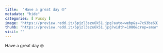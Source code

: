 ```yaml
---
title:  "Have a great day 🤓"
metadate: "hide"
categories: [ Pussy ]
image: "https://preview.redd.it/5pjzl3szu6k51.jpg?auto=webp&s=7c93be6338546a3668baa400c6b42e30bbbd8e17"
thumb: "https://preview.redd.it/5pjzl3szu6k51.jpg?width=1080&crop=smart&auto=webp&s=d2305e1f6ca4cc17ab16132681c19b73df5c2b72"
visit: ""
---
```

Have a great day 🤓
